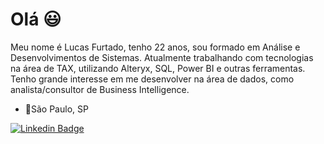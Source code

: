 # Olá 😃
Meu nome é Lucas Furtado, tenho 22 anos, sou formado em Análise e Desenvolvimentos de Sistemas.
Atualmente trabalhando com tecnologias na área de TAX, utilizando Alteryx, SQL, Power BI e outras ferramentas.
Tenho grande interesse em me desenvolver na área de dados, como analista/consultor de Business Intelligence.

- 📍São Paulo, SP

 [![Linkedin Badge](https://img.shields.io/badge/-LinkedIn-blue?style=flat-square&logo=Linkedin&logoColor=white&link=https://www.linkedin.com/in/lucas-furtado-b9a6601b7/)](https://www.linkedin.com/in/lucas-furtado-b9a6601b7/)
